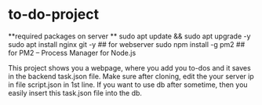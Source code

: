# to-do-project
**required packages on server **
 sudo apt update && sudo apt upgrade -y
 sudo apt install nginx git -y   ## for webserver
 sudo npm install -g pm2   ## for PM2 – Process Manager for Node.js

This project shows you a webpage, where you add you to-dos and it saves in the backend task.json file.
Make sure after cloning, edit the your server ip in file script.json in 1st line.
If you want to use db after sometime, then you easily insert this task.json file into the db.
